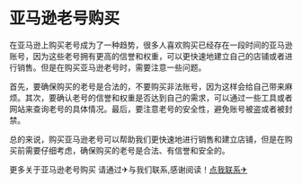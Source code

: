# 亚马逊老号购买

在亚马逊上购买老号成为了一种趋势，很多人喜欢购买已经存在一段时间的亚马逊账号，因为这些老号拥有更高的信誉和权重，可以更快速地建立自己的店铺或者进行销售。但是在购买亚马逊老号时，需要注意一些问题。

首先，要确保购买的老号是合法的，不要购买非法账号，因为这样会给自己带来麻烦。其次，要确认老号的信誉和权重是否达到自己的需求，可以通过一些工具或者网站来查询老号的具体情况。最后，要注意老号的安全性，避免账号被盗或者被封禁。

总的来说，购买亚马逊老号可以帮助我们更快速地进行销售和建立店铺，但是在购买前需要仔细考虑，确保购买的老号是合法、有信誉和安全的。

更多关于亚马逊老号购买 请通过✈与我们联系,感谢阅读！[点我联系✈](https://ad.G208.com)